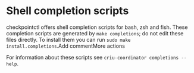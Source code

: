 # Shell completion scripts

checkpointctl offers shell completion scripts for bash, zsh and fish. These completion scripts are generated by `make completions`; do not
edit these files directly. To install them you can run `sudo make install.completions`.Add commentMore actions

For information about these scripts see `criu-coordinator completions --help`.
